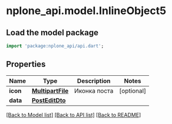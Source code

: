 # nplone_api.model.InlineObject5

## Load the model package
```dart
import 'package:nplone_api/api.dart';
```

## Properties
Name | Type | Description | Notes
------------ | ------------- | ------------- | -------------
**icon** | [**MultipartFile**](MultipartFile.md) | Иконка поста | [optional] 
**data** | [**PostEditDto**](PostEditDto.md) |  | 

[[Back to Model list]](../README.md#documentation-for-models) [[Back to API list]](../README.md#documentation-for-api-endpoints) [[Back to README]](../README.md)


